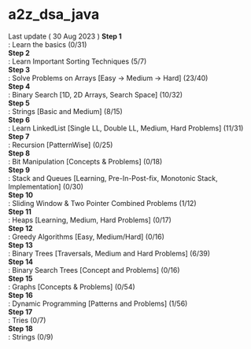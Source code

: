# a2z_dsa_java   
Last update ( 30 Aug 2023 )
**Step 1**  
: Learn the basics
(0/31)   
**Step 2**  
: Learn Important Sorting Techniques
(5/7)    
**Step 3**   
: Solve Problems on Arrays [Easy -> Medium -> Hard]
(23/40)   
**Step 4**   
: Binary Search [1D, 2D Arrays, Search Space]
(10/32)   
**Step 5**     
: Strings [Basic and Medium]
(8/15)   
**Step 6**   
: Learn LinkedList [Single LL, Double LL, Medium, Hard Problems]
(11/31)   
**Step 7**   
: Recursion [PatternWise]
(0/25)    
**Step 8**   
: Bit Manipulation [Concepts & Problems]
(0/18)   
**Step 9**   
: Stack and Queues [Learning, Pre-In-Post-fix, Monotonic Stack, Implementation]
(0/30)  
**Step 10**  
: Sliding Window & Two Pointer Combined Problems
(1/12)  
**Step 11**  
: Heaps [Learning, Medium, Hard Problems]
(0/17)   
**Step 12**  
: Greedy Algorithms [Easy, Medium/Hard]
(0/16)   
**Step 13**  
: Binary Trees [Traversals, Medium and Hard Problems]
(6/39)   
**Step 14**  
: Binary Search Trees [Concept and Problems]
(0/16)  
**Step 15**  
: Graphs [Concepts & Problems]
(0/54)   
**Step 16**  
: Dynamic Programming [Patterns and Problems]
(1/56)  
**Step 17**  
: Tries
(0/7)   
**Step 18**  
: Strings
(0/9)  
 
